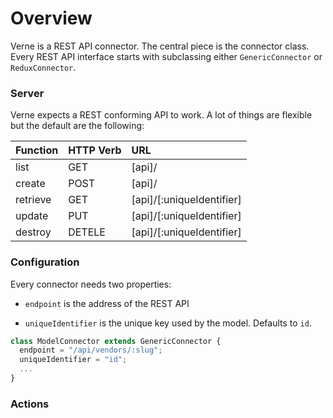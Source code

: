 # Overview

Verne is a REST API connector. The central piece is the connector class. Every REST API interface starts with subclassing either `GenericConnector` or `ReduxConnector`.

### Server

Verne expects a REST conforming API to work. A lot of things are flexible but the default are the following:

| Function      | HTTP Verb | URL  |
| ------------- |-----------|:----- |
| list          | GET       | [api]/ |
| create        | POST      | [api]/ |
| retrieve      | GET       | [api]/[:uniqueIdentifier] |
| update        | PUT       | [api]/[:uniqueIdentifier] |
| destroy       | DETELE    | [api]/[:uniqueIdentifier] |

### Configuration

Every connector needs two properties:

- `endpoint` is the address of the REST API

- `uniqueIdentifier` is the unique key used by the model. Defaults to `id`.

```js
class ModelConnector extends GenericConnector {
  endpoint = "/api/vendors/:slug";
  uniqueIdentifier = "id";
  ...
}

```

### Actions
